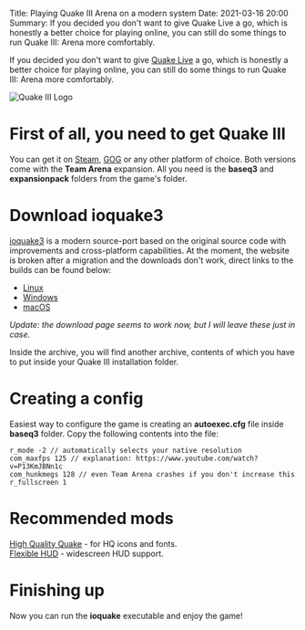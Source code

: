 Title: Playing Quake III Arena on a modern system
Date: 2021-03-16 20:00
Summary: If you decided you don't want to give Quake Live a go, which is honestly a better choice for playing online, you can still do some things to run Quake III: Arena more comfortably. 

If you decided you don't want to give [Quake Live](https://store.steampowered.com/app/282440/Quake_Live/) a go, which is honestly a better choice for playing online, you can still do some things to run Quake III: Arena more comfortably.

![Quake III Logo]({static}/images/quake-iii-logo.png)

# First of all, you need to get Quake III
You can get it on [Steam](https://store.steampowered.com/app/2200/Quake_III_Arena/), [GOG](https://www.gog.com/game/quake_iii_gold) or any other platform of choice. Both versions come with the **Team Arena** expansion. All you need is the **baseq3** and **expansionpack** folders from the game's folder.

# Download ioquake3
[ioquake3](https://ioquake3.org/) is a modern source-port based on the original source code with improvements and cross-platform capabilities. At the moment, the website is broken after a migration and the downloads don't work, direct links to the builds can be found below:

* [Linux](https://github.com/ioquake/ioq3/suites/3288039970/artifacts/76728853)
* [Windows](https://github.com/ioquake/ioq3/suites/3288039970/artifacts/76728855)
* [macOS](https://github.com/ioquake/ioq3/suites/3288039970/artifacts/76728854)

*Update: the download page seems to work now, but I will leave these just in case.*

Inside the archive, you will find another archive, contents of which you have to put inside your Quake III installation folder.

# Creating a config
Easiest way to configure the game is creating an **autoexec.cfg** file inside **baseq3** folder. Copy the following contents into the file:
```text
r_mode -2 // automatically selects your native resolution
com_maxfps 125 // explanation: https://www.youtube.com/watch?v=P13KmJBNn1c
com_hunkmegs 128 // even Team Arena crashes if you don't increase this
r_fullscreen 1
```

# Recommended mods
[High Quality Quake](https://www.moddb.com/mods/high-quality-quake) - for HQ icons and fonts.  
[Flexible HUD](https://clover.moe/flexible-hud-for-ioq3/) - widescreen HUD support.

# Finishing up
Now you can run the **ioquake** executable and enjoy the game!